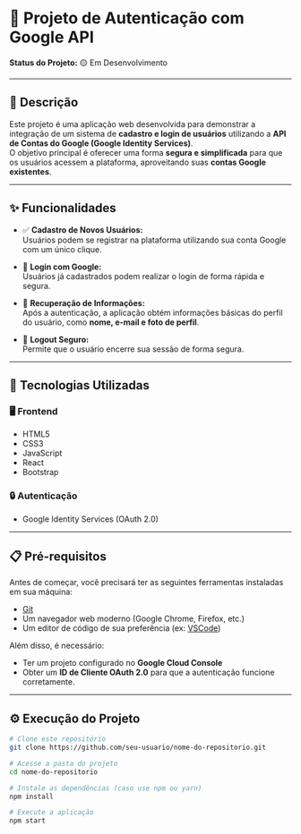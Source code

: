 # 🔐 Projeto de Autenticação com Google API

**Status do Projeto:** 🟡 Em Desenvolvimento  

---

## 📝 Descrição

Este projeto é uma aplicação web desenvolvida para demonstrar a integração de um sistema de **cadastro e login de usuários** utilizando a **API de Contas do Google (Google Identity Services)**.  
O objetivo principal é oferecer uma forma **segura e simplificada** para que os usuários acessem a plataforma, aproveitando suas **contas Google existentes**.

---

## ✨ Funcionalidades

- ✅ **Cadastro de Novos Usuários:**  
  Usuários podem se registrar na plataforma utilizando sua conta Google com um único clique.

- 🔑 **Login com Google:**  
  Usuários já cadastrados podem realizar o login de forma rápida e segura.

- 👤 **Recuperação de Informações:**  
  Após a autenticação, a aplicação obtém informações básicas do perfil do usuário, como **nome, e-mail e foto de perfil**.

- 🚪 **Logout Seguro:**  
  Permite que o usuário encerre sua sessão de forma segura.

---

## 🚀 Tecnologias Utilizadas

### 🖥️ **Frontend**
- HTML5  
- CSS3  
- JavaScript  
- React  
- Bootstrap  

### 🔒 **Autenticação**
- Google Identity Services (OAuth 2.0)

---

## 📋 Pré-requisitos

Antes de começar, você precisará ter as seguintes ferramentas instaladas em sua máquina:

- [Git](https://git-scm.com/)  
- Um navegador web moderno (Google Chrome, Firefox, etc.)  
- Um editor de código de sua preferência (ex: [VSCode](https://code.visualstudio.com/))

Além disso, é necessário:

- Ter um projeto configurado no **Google Cloud Console**  
- Obter um **ID de Cliente OAuth 2.0** para que a autenticação funcione corretamente.

---

## ⚙️ Execução do Projeto

```bash
# Clone este repositório
git clone https://github.com/seu-usuario/nome-do-repositorio.git

# Acesse a pasta do projeto
cd nome-do-repositorio

# Instale as dependências (caso use npm ou yarn)
npm install

# Execute a aplicação
npm start
